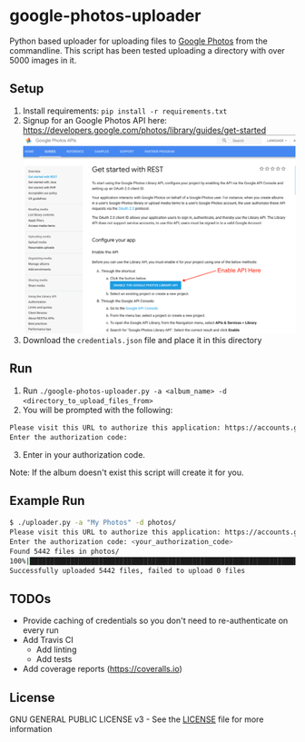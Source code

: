 # google-photos-uploader

Python based uploader for uploading files to [Google Photos](https://photos.google.com/) from the commandline.
This script has been tested uploading a directory with over 5000 images in it.

## Setup

1. Install requirements: `pip install -r requirements.txt`
2. Signup for an Google Photos API here: https://developers.google.com/photos/library/guides/get-started
![enable api key screenshot](assets/enable_api_key.png)
3. Download the `credentials.json` file and place it in this directory

## Run

1. Run `./google-photos-uploader.py -a <album_name> -d <directory_to_upload_files_from>`
2. You will be prompted with the following:
```bash
Please visit this URL to authorize this application: https://accounts.google.com/o/oauth2/auth?response_type=code&client_id=<your_client_id>&redirect_uri=urn%3Aietf%3Awg%3Aoauth%3A2.0%3Aoob&scope=https%3A%2F%2Fwww.googleapis.com%2Fauth%2Fphotoslibrary&state=<custom_state>&prompt=consent&access_type=offline
Enter the authorization code:
```
3. Enter in your authorization code.

Note: If the album doesn't exist this script will create it for you.

## Example Run

```bash
$ ./uploader.py -a "My Photos" -d photos/
Please visit this URL to authorize this application: https://accounts.google.com/o/oauth2/auth?response_type=code&client_id=<your_client_id>&redirect_uri=urn%3Aietf%3Awg%3Aoauth%3A2.0%3Aoob&scope=https%3A%2F%2Fwww.googleapis.com%2Fauth%2Fphotoslibrary&state=<custom_state>&prompt=consent&access_type=offline
Enter the authorization code: <your_authorization_code>
Found 5442 files in photos/
100%|████████████████████████████████████████████████████████████████████████████████████████████████████████████| 5442/5442 [3:11:22<00:00,  1.70s/it]
Successfully uploaded 5442 files, failed to upload 0 files
```

## TODOs

- Provide caching of credentials so you don't need to re-authenticate on every run
- Add Travis CI
    - Add linting
    - Add tests
- Add coverage reports (https://coveralls.io)

## License

GNU GENERAL PUBLIC LICENSE v3 - See the [LICENSE](LICENSE) file for more information
